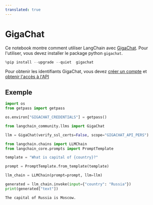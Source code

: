 ```yaml
---
translated: true
---
```


# GigaChat

Ce notebook montre comment utiliser LangChain avec [GigaChat](https://developers.sber.ru/portal/products/gigachat).
Pour l'utiliser, vous devez installer le package python ```gigachat```.

```python
%pip install --upgrade --quiet  gigachat
```

Pour obtenir les identifiants GigaChat, vous devez [créer un compte](https://developers.sber.ru/studio/login) et [obtenir l'accès à l'API](https://developers.sber.ru/docs/ru/gigachat/individuals-quickstart)

## Exemple

```python
import os
from getpass import getpass

os.environ["GIGACHAT_CREDENTIALS"] = getpass()
```

```python
from langchain_community.llms import GigaChat

llm = GigaChat(verify_ssl_certs=False, scope="GIGACHAT_API_PERS")
```

```python
from langchain.chains import LLMChain
from langchain_core.prompts import PromptTemplate

template = "What is capital of {country}?"

prompt = PromptTemplate.from_template(template)

llm_chain = LLMChain(prompt=prompt, llm=llm)

generated = llm_chain.invoke(input={"country": "Russia"})
print(generated["text"])
```

```output
The capital of Russia is Moscow.
```

